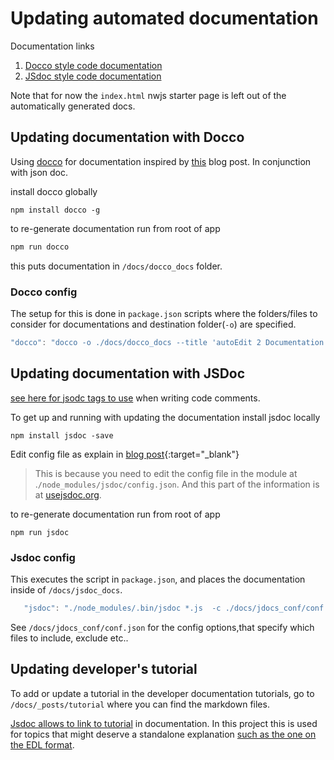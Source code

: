 # Updating automated documentation

Documentation links

1. [Docco style code documentation](https://github.com/pietrop/autoEdit_2_documentation/tree/6a02a8d72f177e127c3fe0b3c3959dbc6f737f13/docco_docs/autoEdit2API.html)
2. [JSdoc style code documentation](https://github.com/pietrop/autoEdit_2_documentation/tree/6a02a8d72f177e127c3fe0b3c3959dbc6f737f13/jsdoc_docs/index.html)

Note that for now the `index.html` nwjs starter page is left out of the automatically generated docs.

## Updating documentation with Docco

Using [docco](http://jashkenas.github.io/docco/) for documentation inspired by [this](http://samwize.com/2014/01/31/the-best-documentation-generator-for-node/) blog post. In conjunction with json doc.

install docco globally

```text
npm install docco -g
```

to re-generate documentation run from root of app

```bash
npm run docco
```

this puts documentation in `/docs/docco_docs` folder.

### Docco config

The setup for this is done in `package.json` scripts where the folders/files to consider for documentations and destination folder\(`-o`\) are specified.

```javascript
"docco": "docco -o ./docs/docco_docs --title 'autoEdit 2 Documentation' ./*.js ./frontEnd/*.js ./frontEnd/date_now/*.js ./frontEnd/edl_composer/*.js ./frontEnd/srt/*.js ./frontEnd/js/*.js ./frontEnd/js/models/*.js ./frontEnd/js/views/*.js ./frontEnd/js/collections/*.js ./interactive_transcription_generator/*.js ./interactive_transcription_generator/**/*.js",
```

## Updating documentation with JSDoc

[see here for jsodc tags to use](https://github.com/voxmedia/411/wiki/Javascript-Style-and-Syntax-Guide#important-comments) when writing code comments.

To get up and running with updating the documentation install jsdoc locally

```text
npm install jsdoc -save
```

Edit config file as explain in [blog post](http://samwize.com/2014/01/31/the-best-documentation-generator-for-node/){:target="\_blank"}

> This is because you need to edit the config file in the module at .`/node_modules/jsdoc/config.json`. And this part of the information is at [usejsdoc.org](http://usejsdoc.org/about-configuring-jsdoc.html).

to re-generate documentation run from root of app

```text
npm run jsdoc
```

### Jsdoc config

This executes the script in `package.json`, and places the documentation inside of `/docs/jsdoc_docs`.

```javascript
   "jsdoc": "./node_modules/.bin/jsdoc *.js  -c ./docs/jdocs_conf/conf.json"
```

See `/docs/jdocs_conf/conf.json` for the config options,that specify which files to include, exclude etc..

## Updating developer's tutorial

To add or update a tutorial in the developer documentation tutorials, go to `/docs/_posts/tutorial` where you can find the markdown files.

[Jsdoc allows to link to tutorial](http://usejsdoc.org/about-tutorials.html) in documentation. In this project this is used for topics that might deserve a standalone explanation [such as the one on the EDL format](https://github.com/pietrop/autoEdit_2_documentation/tree/6a02a8d72f177e127c3fe0b3c3959dbc6f737f13/jsdoc_docs/tutorial-EDL_format.html).

